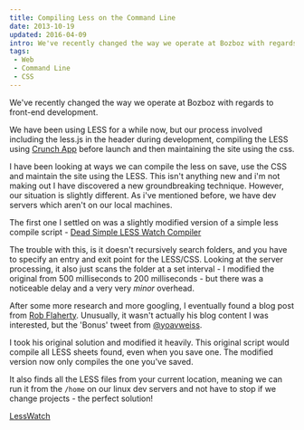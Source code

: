 ```yaml
---
title: Compiling Less on the Command Line
date: 2013-10-19
updated: 2016-04-09
intro: We've recently changed the way we operate at Bozboz with regards to front-end development. We have been using LESS for a while now, but our process involved including the less....
tags:
 - Web
 - Command Line
 - CSS
---
```


<p>We've recently changed the way we operate at Bozboz with regards to front-end development.</p>

<p>We have been using LESS for a while now, but our process involved including the less.js in the header during development, compiling the LESS using <a href="http://crunchapp.net/">Crunch App</a> before launch and then maintaining the site using the css.</p>



<p>I have been looking at ways we can compile the less on save, use the CSS and maintain the site using the LESS. This isn't anything new and i'm not making out I have discovered a new groundbreaking technique. However, our situation is slightly different. As i've mentioned before, we have dev servers which aren't on our local machines.</p>



<p>The first one I settled on was a slightly modified version of a simple less compile script -&nbsp;<a href="https://github.com/mikestreety/Dead-Simple-LESS-Watch-Compiler">Dead Simple LESS Watch Compiler</a></p>



<p>The trouble with this, is it doesn't recursively search folders, and you have to specify an entry and exit point for the LESS/CSS. Looking at the server processing, it also just scans the folder at a set interval - I modified the original from 500 milliseconds to 200 milliseconds - but there was a noticeable delay and a very very <em>minor</em> overhead.</p>



<p>After some more research and more googling, I eventually found a blog post from <a href="http://www.ravelrumba.com/blog/watch-compile-less-command-line/">Rob Flaherty</a>. Unusually, it wasn't actually his blog content I was interested, but the 'Bonus' tweet from <a href="http://www.twitter.com/yoavweiss">@yoavweiss</a>.</p>



<p>I took his original solution and modified it heavily. This original script would compile all LESS sheets found, even when you save one. The modified version now only compiles the one you've saved.</p>



<p>It also finds all the LESS files from your current location, meaning we can run it from the <code>/home</code> on our linux dev servers and not have to stop if we change projects - the perfect solution!</p>



<p><a href="https://github.com/mikestreety/less-watch">LessWatch</a></p>